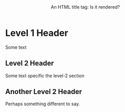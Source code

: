 <header>An HTML title tag: Is it rendered?</header>

# Level 1 Header

Some text

## Level 2 Header

Some text specific the level-2 section

## Another Level 2 Header

Perhaps something different to say.
